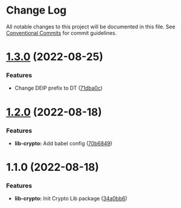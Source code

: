 # Change Log

All notable changes to this project will be documented in this file.
See [Conventional Commits](https://conventionalcommits.org) for commit guidelines.

# [1.3.0](https://github.com/detechworld/tto-packages/compare/@detechworld/lib-crypto@1.2.0...@detechworld/lib-crypto@1.3.0) (2022-08-25)


### Features

* Change DEIP prefix to DT ([71dba0c](https://github.com/detechworld/tto-packages/commit/71dba0cc99dad8eb8e74de173faad25bd436591a))





# [1.2.0](https://github.com/detechworld/tto-packages/compare/@detechworld/lib-crypto@1.1.0...@detechworld/lib-crypto@1.2.0) (2022-08-18)


### Features

* **lib-crypto:** Add babel config ([70b6849](https://github.com/detechworld/tto-packages/commit/70b684936300fb1c461f38d6a08e47bd356aba44))





# 1.1.0 (2022-08-18)


### Features

* **lib-crypto:** Init Crypto Lib package ([34a0bb6](https://github.com/detechworld/tto-packages/commit/34a0bb64f23ec7d780545f57f13011f95c7cd2f0))
